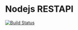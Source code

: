 # Nodejs RESTAPI

[![Build Status](https://travis-ci.org/HyperProgrammerEast/nodeserver.svg?branch=dev)](https://travis-ci.org/HyperProgrammerEast/nodeserver)